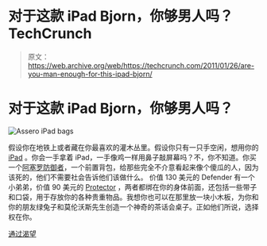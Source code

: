 # 对于这款 iPad Bjorn，你够男人吗？TechCrunch

> 原文：<https://web.archive.org/web/https://techcrunch.com/2011/01/26/are-you-man-enough-for-this-ipad-bjorn/>

# 对于这款 iPad Bjorn，你够男人吗？

![](img/5d0f3b2eb552121f4aba61f430614acc.png "Assero iPad bags")

假设你在地铁上或者藏在你最喜欢的灌木丛里。假设你只有一只手空闲，想用你的 [iPad](https://web.archive.org/web/20221209002124/http://crunchgear.com/tag/iPad) 。你会一手拿着 iPad，一手像鸡一样用鼻子敲屏幕吗？不，你不知道。你买一个[阿塞罗防御者](https://web.archive.org/web/20221209002124/http://www.asseroindustries.com/defender)，一个前置背包，给那些完全不介意看起来像个傻瓜的人，因为该死的，他们不需要社会告诉他们该做什么。
 价值 130 美元的 Defender 有一个小弟弟，价值 90 美元的 [Protector](https://web.archive.org/web/20221209002124/http://www.asseroindustries.com/protector) ，两者都绑在你的身体前面，还包括一些带子和口袋，用于存放你的各种贵重物品。我想你也可以在那里放一块小木板，为你和你的朋友绿兔子和莫伦沃斯先生创造一个神奇的茶话会桌子。正如他们所说，选择权在你。

[通过渴望](https://web.archive.org/web/20221209002124/http://news.cnet.com/8301-17938_105-20029557-1.html?part=rss&tag=feed&subj=Crave)